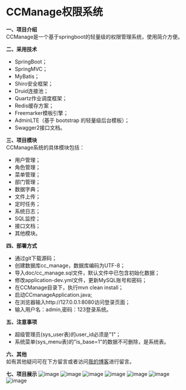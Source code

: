 # CCManage权限系统

**一、项目介绍**
<br>
CCManage是一个基于springboot的轻量级的权限管理系统，使用简介方便。

**二、采用技术**
- SpringBoot；
- SpringMVC；
- MyBatis；
- Shiro安全框架；
- Druid连接池；
- Quartz作业调度框架；
- Redis缓存方案；
- Freemarker模板引擎；
- AdminLTE（基于 bootstrap 的轻量级后台模板）；
- Swagger2接口文档。

**三、项目模块**
<br>
CCManage系统的具体模块包括：
- 用户管理；
- 角色管理；
- 菜单管理；
- 部门管理；
- 数据字典；
- 文件上传；
- 定时任务；
- 系统日志；
- SQL监控；
- 接口文档；
- 其他模块。

**四、部署方式**
- 通过git下载源码；
- 创建数据库cc_manage，数据库编码为UTF-8；
- 导入doc/cc_manage.sql文件，默认文件中已包含初始化数据；
- 修改application-dev.yml文件，更新MySQL账号和密码；
- 在CCManage目录下，执行mvn clean install；
- 启动CCmanageApplication.java;
- 在浏览器输入http://127.0.0.1:8080访问登录页面；
- 输入用户名：admin,密码：123登录系统。

**五、注意事项**
- 超级管理员(sys_user表)的user_id必须是"1"；
- 系统菜单(sys_menu表)的"is_base=1"的数据不可删除，是系统表。

**六、其他**
<br>
如有其他疑问可在下方留言或者访问[我的博客](https://www.luchunzhou.cn)进行留言。

**七、项目展示**
![image](http://p20dkvms1.bkt.clouddn.com/d1.png)
![image](http://p20dkvms1.bkt.clouddn.com/d2.png)
![image](http://p20dkvms1.bkt.clouddn.com/d3.png)
![image](http://p20dkvms1.bkt.clouddn.com/d4.png)
![image](http://p20dkvms1.bkt.clouddn.com/d5.png)
![image](http://p20dkvms1.bkt.clouddn.com/d6.png)
![image](http://p20dkvms1.bkt.clouddn.com/d7.png)